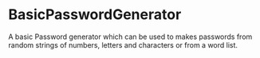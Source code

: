 # BasicPasswordGenerator
A basic Password generator which can be used to makes passwords from random strings of numbers, letters and characters or from a word list.
